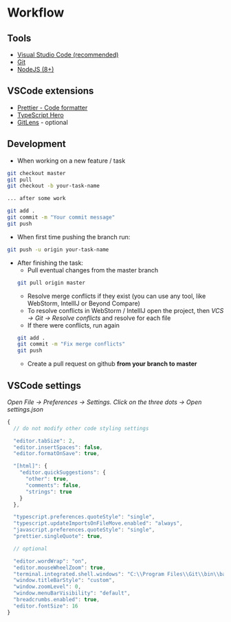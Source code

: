 # Workflow

## Tools

- [Visual Studio Code (recommended)](https://code.visualstudio.com/)
- [Git](https://git-scm.com/)
- [NodeJS (8+)](https://nodejs.org/en/)

## VSCode extensions

- [Prettier - Code formatter](https://marketplace.visualstudio.com/items?itemName=esbenp.prettier-vscode)
- [TypeScript Hero](https://marketplace.visualstudio.com/items?itemName=rbbit.typescript-hero)
- [GitLens](https://marketplace.visualstudio.com/items?itemName=eamodio.gitlens) - optional

## Development

- When working on a new feature / task

```sh
git checkout master
git pull
git checkout -b your-task-name

... after some work

git add .
git commit -m "Your commit message"
git push
```

- When first time pushing the branch run:

```sh
git push -u origin your-task-name
```

- After finishing the task:
  - Pull eventual changes from the master branch
  ```sh
  git pull origin master
  ```
  - Resolve merge conflicts if they exist (you can use any tool, like WebStorm, IntellIJ or Beyond Compare)
  - To resolve conflicts in WebStorm / IntellIJ open the project, then _VCS -> Git -> Resolve conflicts_ and resolve for each file
  - If there were conflicts, run again
  ```sh
  git add .
  git commit -m "Fix merge conflicts"
  git push
  ```
  - Create a pull request on github **from your branch to master**

## VSCode settings

_Open File -> Preferences -> Settings. Click on the three dots -> Open settings.json_

```js
{
  // do not modify other code styling settings

  "editor.tabSize": 2,
  "editor.insertSpaces": false,
  "editor.formatOnSave": true,

  "[html]": {
    "editor.quickSuggestions": {
      "other": true,
      "comments": false,
      "strings": true
    }
  },

  "typescript.preferences.quoteStyle": "single",
  "typescript.updateImportsOnFileMove.enabled": "always",
  "javascript.preferences.quoteStyle": "single",
  "prettier.singleQuote": true,

  // optional

  "editor.wordWrap": "on",
  "editor.mouseWheelZoom": true,
  "terminal.integrated.shell.windows": "C:\\Program Files\\Git\\bin\\bash.exe",
  "window.titleBarStyle": "custom",
  "window.zoomLevel": 0,
  "window.menuBarVisibility": "default",
  "breadcrumbs.enabled": true,
  "editor.fontSize": 16
}
```
